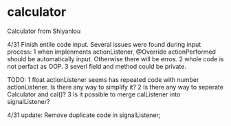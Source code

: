 # calculator
Calculator from Shiyanlou

4/31 Finish entile code input. Several issues were found during input process:
1 when implenments actionListener, @Override actionPerformed should be automatically input. Otherwise there will be erros.
2 whole code is not perfact as OOP. 
3 severl field and method could be private.

TODO:
1 float actionListener seems has repeated code with number actionListener. Is there any way to simplify it?
2 Is there any way to seperate Calculator and cal()?
3 Is it possible to merge calListener into signalListener?

4/31 update:
Remove duplicate code in signalListener;

